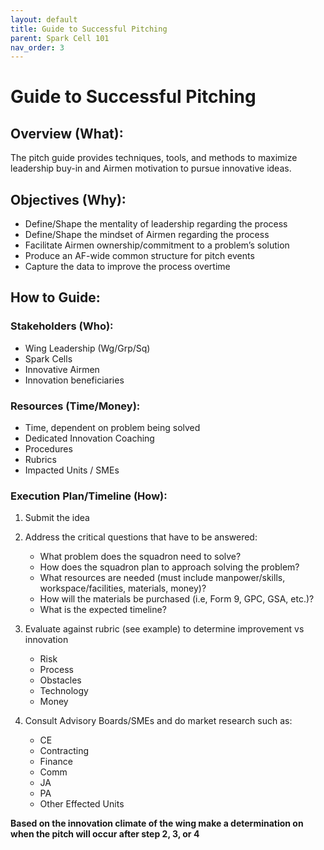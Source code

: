```yaml
---
layout: default
title: Guide to Successful Pitching
parent: Spark Cell 101
nav_order: 3
---
```


# Guide to Successful Pitching

## Overview (What):

The pitch guide provides techniques, tools, and methods to maximize leadership buy-in and Airmen motivation to pursue innovative ideas. 

## **Objectives (Why)**:

*   Define/Shape the mentality of leadership regarding the process
*   Define/Shape the mindset of Airmen regarding the process
*   Facilitate Airmen ownership/commitment to a problem’s solution
*   Produce an AF-wide common structure for pitch events
*   Capture the data to improve the process overtime

## How to Guide:

### Stakeholders (Who):

*   Wing Leadership (Wg/Grp/Sq)
*   Spark Cells
*   Innovative Airmen
*   Innovation beneficiaries

### Resources (Time/Money):

*   Time, dependent on problem being solved
*   Dedicated Innovation Coaching
*   Procedures
*   Rubrics
*   Impacted Units / SMEs

### Execution Plan/Timeline (How):

1. Submit the idea

2. Address the critical questions that have to be answered:
    *   What problem does the squadron need to solve?
    *   How does the squadron plan to approach solving the problem?
    *   What resources are needed (must include manpower/skills, workspace/facilities, materials, money)?
    *   How will the materials be purchased (i.e, Form 9, GPC, GSA, etc.)?
    *   What is the expected timeline?

3. Evaluate against rubric (see example) to determine improvement vs innovation
    *   Risk
    *   Process
    *   Obstacles
    *   Technology
    *   Money

4. Consult Advisory Boards/SMEs and do market research such as:
    *   CE
    *   Contracting
    *   Finance
    *   Comm
    *   JA
    *   PA
    *   Other Effected Units

**Based on the innovation climate of the wing make a determination on when the pitch will occur after step 2, 3, or 4**
